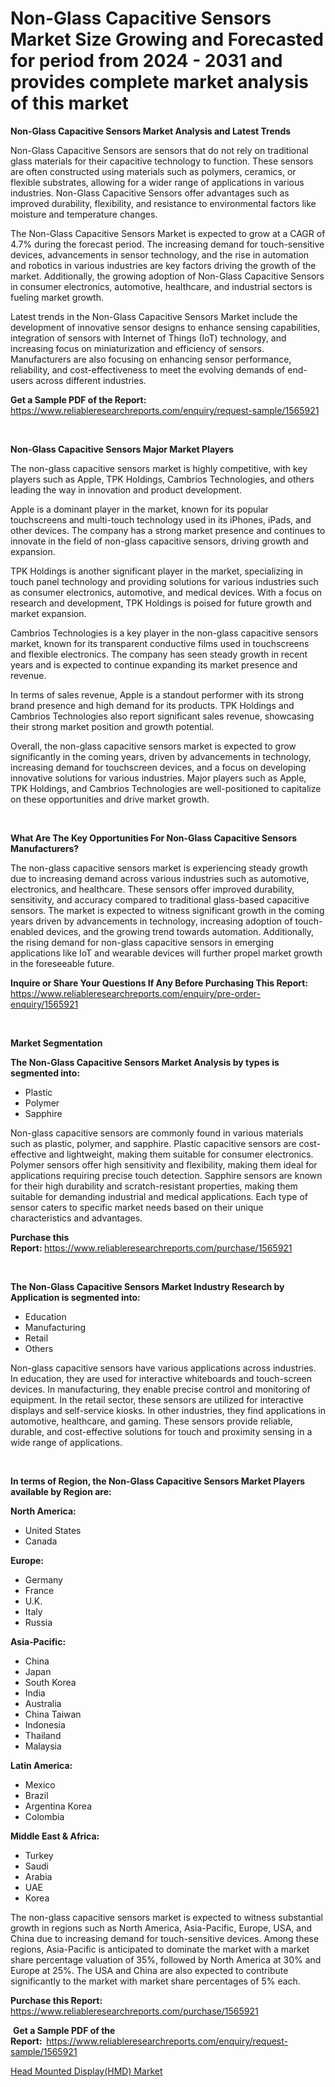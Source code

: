 <p><h1>Non-Glass Capacitive Sensors Market Size Growing and Forecasted for period from 2024 - 2031 and provides complete market analysis of this market</h1></p><p><strong>Non-Glass Capacitive Sensors Market Analysis and Latest Trends</strong></p>
<p><p>Non-Glass Capacitive Sensors are sensors that do not rely on traditional glass materials for their capacitive technology to function. These sensors are often constructed using materials such as polymers, ceramics, or flexible substrates, allowing for a wider range of applications in various industries. Non-Glass Capacitive Sensors offer advantages such as improved durability, flexibility, and resistance to environmental factors like moisture and temperature changes.</p><p>The Non-Glass Capacitive Sensors Market is expected to grow at a CAGR of 4.7% during the forecast period. The increasing demand for touch-sensitive devices, advancements in sensor technology, and the rise in automation and robotics in various industries are key factors driving the growth of the market. Additionally, the growing adoption of Non-Glass Capacitive Sensors in consumer electronics, automotive, healthcare, and industrial sectors is fueling market growth.</p><p>Latest trends in the Non-Glass Capacitive Sensors Market include the development of innovative sensor designs to enhance sensing capabilities, integration of sensors with Internet of Things (IoT) technology, and increasing focus on miniaturization and efficiency of sensors. Manufacturers are also focusing on enhancing sensor performance, reliability, and cost-effectiveness to meet the evolving demands of end-users across different industries.</p></p>
<p><strong>Get a Sample PDF of the Report:&nbsp;</strong> <a href="https://www.reliableresearchreports.com/enquiry/request-sample/1565921">https://www.reliableresearchreports.com/enquiry/request-sample/1565921</a></p>
<p>&nbsp;</p>
<p><strong>Non-Glass Capacitive Sensors Major Market Players</strong></p>
<p><p>The non-glass capacitive sensors market is highly competitive, with key players such as Apple, TPK Holdings, Cambrios Technologies, and others leading the way in innovation and product development. </p><p>Apple is a dominant player in the market, known for its popular touchscreens and multi-touch technology used in its iPhones, iPads, and other devices. The company has a strong market presence and continues to innovate in the field of non-glass capacitive sensors, driving growth and expansion.</p><p>TPK Holdings is another significant player in the market, specializing in touch panel technology and providing solutions for various industries such as consumer electronics, automotive, and medical devices. With a focus on research and development, TPK Holdings is poised for future growth and market expansion.</p><p>Cambrios Technologies is a key player in the non-glass capacitive sensors market, known for its transparent conductive films used in touchscreens and flexible electronics. The company has seen steady growth in recent years and is expected to continue expanding its market presence and revenue.</p><p>In terms of sales revenue, Apple is a standout performer with its strong brand presence and high demand for its products. TPK Holdings and Cambrios Technologies also report significant sales revenue, showcasing their strong market position and growth potential.</p><p>Overall, the non-glass capacitive sensors market is expected to grow significantly in the coming years, driven by advancements in technology, increasing demand for touchscreen devices, and a focus on developing innovative solutions for various industries. Major players such as Apple, TPK Holdings, and Cambrios Technologies are well-positioned to capitalize on these opportunities and drive market growth.</p></p>
<p>&nbsp;</p>
<p><strong>What Are The Key Opportunities For Non-Glass Capacitive Sensors Manufacturers?</strong></p>
<p><p>The non-glass capacitive sensors market is experiencing steady growth due to increasing demand across various industries such as automotive, electronics, and healthcare. These sensors offer improved durability, sensitivity, and accuracy compared to traditional glass-based capacitive sensors. The market is expected to witness significant growth in the coming years driven by advancements in technology, increasing adoption of touch-enabled devices, and the growing trend towards automation. Additionally, the rising demand for non-glass capacitive sensors in emerging applications like IoT and wearable devices will further propel market growth in the foreseeable future.</p></p>
<p><strong>Inquire or Share Your Questions If Any Before Purchasing This Report:</strong> <a href="https://www.reliableresearchreports.com/enquiry/pre-order-enquiry/1565921">https://www.reliableresearchreports.com/enquiry/pre-order-enquiry/1565921</a></p>
<p>&nbsp;</p>
<p><strong>Market Segmentation</strong></p>
<p><strong>The Non-Glass Capacitive Sensors Market Analysis by types is segmented into:</strong></p>
<p><ul><li>Plastic</li><li>Polymer</li><li>Sapphire</li></ul></p>
<p><p>Non-glass capacitive sensors are commonly found in various materials such as plastic, polymer, and sapphire. Plastic capacitive sensors are cost-effective and lightweight, making them suitable for consumer electronics. Polymer sensors offer high sensitivity and flexibility, making them ideal for applications requiring precise touch detection. Sapphire sensors are known for their high durability and scratch-resistant properties, making them suitable for demanding industrial and medical applications. Each type of sensor caters to specific market needs based on their unique characteristics and advantages.</p></p>
<p><strong>Purchase this Report:&nbsp;</strong><a href="https://www.reliableresearchreports.com/purchase/1565921">https://www.reliableresearchreports.com/purchase/1565921</a></p>
<p>&nbsp;</p>
<p><strong>The Non-Glass Capacitive Sensors Market Industry Research by Application is segmented into:</strong></p>
<p><ul><li>Education</li><li>Manufacturing</li><li>Retail</li><li>Others</li></ul></p>
<p><p>Non-glass capacitive sensors have various applications across industries. In education, they are used for interactive whiteboards and touch-screen devices. In manufacturing, they enable precise control and monitoring of equipment. In the retail sector, these sensors are utilized for interactive displays and self-service kiosks. In other industries, they find applications in automotive, healthcare, and gaming. These sensors provide reliable, durable, and cost-effective solutions for touch and proximity sensing in a wide range of applications.</p></p>
<p>&nbsp;</p>
<p><strong>In terms of Region, the Non-Glass Capacitive Sensors Market Players available by Region are:</strong></p>
<p>
    <p> <strong> North America: </strong>
        <ul>
            <li>United States</li>
            <li>Canada</li>
        </ul>
        </p> 
    <p> <strong> Europe: </strong>
        <ul>
            <li>Germany</li>
            <li>France</li>
            <li>U.K.</li>
            <li>Italy</li>
            <li>Russia</li>
        </ul>
        </p> 
    <p> <strong> Asia-Pacific: </strong>
        <ul>
            <li>China</li>
            <li>Japan</li>
            <li>South Korea</li>
            <li>India</li>
            <li>Australia</li>
            <li>China Taiwan</li>
            <li>Indonesia</li>
            <li>Thailand</li>
            <li>Malaysia</li>
        </ul>
        </p> 
    <p> <strong> Latin America: </strong>
        <ul>
            <li>Mexico</li>
            <li>Brazil</li>
            <li>Argentina Korea</li>
            <li>Colombia</li>
        </ul>
        </p> 
    <p> <strong> Middle East & Africa: </strong>
        <ul>
            <li>Turkey</li>
            <li>Saudi</li>
            <li>Arabia</li>
            <li>UAE</li>
            <li>Korea</li>
        </ul>
    </p>
    </p>
<p><p>The non-glass capacitive sensors market is expected to witness substantial growth in regions such as North America, Asia-Pacific, Europe, USA, and China due to increasing demand for touch-sensitive devices. Among these regions, Asia-Pacific is anticipated to dominate the market with a market share percentage valuation of 35%, followed by North America at 30% and Europe at 25%. The USA and China are also expected to contribute significantly to the market with market share percentages of 5% each.</p></p>
<p><strong>Purchase this Report: </strong><a href="https://www.reliableresearchreports.com/purchase/1565921">https://www.reliableresearchreports.com/purchase/1565921</a></p>
<p>&nbsp;<strong>Get a Sample PDF of the Report:&nbsp;&nbsp;</strong><a href="https://www.reliableresearchreports.com/enquiry/request-sample/1565921">https://www.reliableresearchreports.com/enquiry/request-sample/1565921</a></p>
<p><strong></strong></p>
<p><p><a href="https://github.com/FassouRP/Market-Research-Report-List-3/blob/main/head-mounted-displayhmd-market.md">Head Mounted Display(HMD) Market</a></p></p>